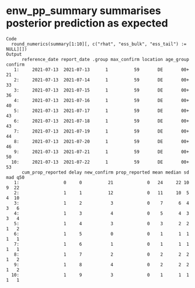 # enw_pp_summary summarises posterior prediction as expected

    Code
      round_numerics(summary[1:10][, c("rhat", "ess_bulk", "ess_tail") := NULL][])
    Output
          reference_date report_date .group max_confirm location age_group confirm
       1:     2021-07-13  2021-07-13      1          59       DE       00+      21
       2:     2021-07-13  2021-07-14      1          59       DE       00+      33
       3:     2021-07-13  2021-07-15      1          59       DE       00+      36
       4:     2021-07-13  2021-07-16      1          59       DE       00+      40
       5:     2021-07-13  2021-07-17      1          59       DE       00+      43
       6:     2021-07-13  2021-07-18      1          59       DE       00+      43
       7:     2021-07-13  2021-07-19      1          59       DE       00+      44
       8:     2021-07-13  2021-07-20      1          59       DE       00+      46
       9:     2021-07-13  2021-07-21      1          59       DE       00+      50
      10:     2021-07-13  2021-07-22      1          59       DE       00+      53
          cum_prop_reported delay new_confirm prop_reported mean median sd mad q50
       1:                 0     0          21             0   24     22 10   9  22
       2:                 1     1          12             0   11     10  5   4  10
       3:                 1     2           3             0    7      6  4   3   6
       4:                 1     3           4             0    5      4  3   3   4
       5:                 1     4           3             0    3      2  2   1   2
       6:                 1     5           0             0    1      1  1   1   1
       7:                 1     6           1             0    1      1  1   1   1
       8:                 1     7           2             0    2      2  2   1   2
       9:                 1     8           4             0    2      2  2   1   2
      10:                 1     9           3             0    1      1  1   1   1


